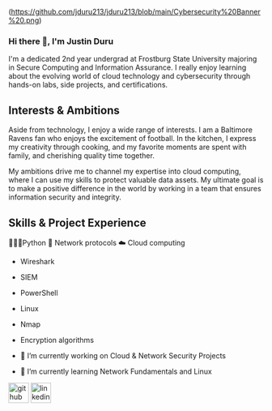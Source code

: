 (https://github.com/jduru213/jduru213/blob/main/Cybersecurity%20Banner%20.png)
### Hi there 👋, I'm Justin Duru 
I'm a dedicated 2nd year undergrad at Frostburg State University majoring in Secure Computing and Information Assurance. I really enjoy learning about the evolving world of cloud technology and cybersecurity through hands-on labs, side projects, and certifications.  

## Interests & Ambitions
Aside from technology, I enjoy a wide range of interests. I am a Baltimore Ravens fan who enjoys the excitement of football. In the kitchen, I express my creativity through cooking, and my favorite moments are spent with family, and cherishing quality time together.

My ambitions drive me to channel my expertise into cloud computing, where I can use my skills to protect valuable data assets. My ultimate goal is to make a positive difference in the world by working in a team that ensures information security and integrity.

## Skills & Project Experience
🧑🏿‍💻Python 
🛜 Network protocols
☁️ Cloud computing
- Wireshark
- SIEM
- PowerShell
- Linux
- Nmap
- Encryption algorithms 

- 🔭 I’m currently working on Cloud & Network Security Projects  
- 🌱 I’m currently learning Network Fundamentals and Linux  


[<img src='https://cdn.jsdelivr.net/npm/simple-icons@3.0.1/icons/github.svg' alt='github' height='40'>](https://github.com/jduru213)  [<img src='https://cdn.jsdelivr.net/npm/simple-icons@3.0.1/icons/linkedin.svg' alt='linkedin' height='40'>](https://www.linkedin.com/in/https://www.linkedin.com/in/justin-duru-97159a250//)  

